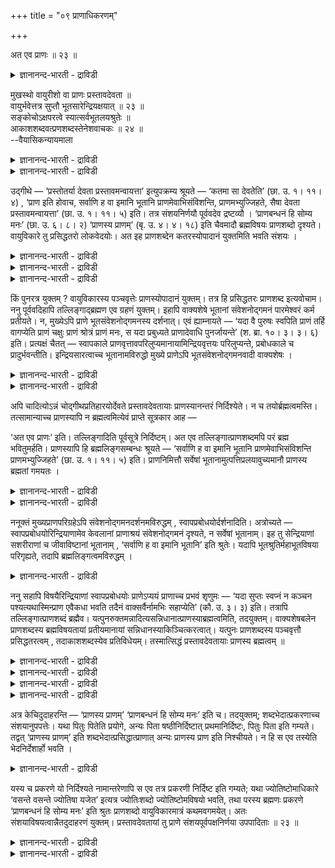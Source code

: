 +++
title = "०९ प्राणाधिकरणम्"

+++

अत एव प्राणः ॥ २३ ॥  
<details><summary>ज्ञानानन्द-भारती - द्राविडी</summary>

अद एव प्राण: ॥ २३ ॥
</details>

मुखस्थो वायुरीशो वा प्राणः प्रस्तावदेवता ॥  
वायुर्भवेत्तत्र सुप्तौ भूतसारेन्द्रियक्षयात् ॥ २३ ॥  
सङ्कोचोऽक्षपरत्वे स्यात्सर्वभूतलयश्रुतेः ॥  
आकाशशब्दवत्प्रणशब्दस्तेनेशवाचकः ॥ २४ ॥  
--वैयासिकन्यायमाला

<details><summary>ज्ञानानन्द-भारती - द्राविडी</summary>

पिरस्ताव तेवदैयाऩ पिराणऩ् मुगत्तिलिरुक्कुम् वायुवा? अल्लदु ईसुवररा?
तूङ्गुम् पोदु पूदङ्गळिऩ् सारमागिय इन्दिरियङ्गळ् अदिल् लयमडैवदाल्,
वायुवागत्ताऩिरुक्कुम्।
</details>

<details><summary>ज्ञानानन्द-भारती - द्राविडी</summary>

इन्दिरियम् मात्तिरत्तिल् तात्पर्यमॆऩ्ऱु वैत्तुक् कॊण्डाल्, ऎल्ला
पूदङ्गळुम् लयमडैगिऩ्ऱऩवॆऩ्ऱ सुरुदिक्कु सङ्गोसम् सॆय्वदागुम्। (अर्त्तत्तै
सुरुक्क वेण्डिवरुम्) आगैयाल् आगासमॆऩ्ऱ सप्तम् पोलवे पिराणऩ् ऎऩ्ऱ
सप्तमुम् ईसुवररैये सॊल्वदागुम्।
</details>

उद्गीथे — ‘प्रस्तोतर्या देवता प्रस्तावमन्वायत्ता’ इत्युपक्रम्य श्रूयते —
‘कतमा सा देवतेति’ (छा. उ. १। ११। ४) , ‘प्राण इति होवाच, सर्वाणि ह वा
इमानि भूतानि प्राणमेवाभिसंविशन्ति, प्राणमभ्युज्जिहते, सैषा देवता
प्रस्तावमन्वायत्ता’ (छा. उ. १। ११। ५) इति। तत्र संशयनिर्णयौ पूर्ववदेव
द्रष्टव्यौ । ‘प्राणबन्धनं हि सोम्य मनः’ (छा. उ. ६। ८। २) ‘प्राणस्य
प्राणम्’ (बृ. उ. ४। ४। १८) इति चैवमादौ ब्रह्मविषयः प्राणशब्दो
दृश्यते। वायुविकारे तु प्रसिद्धतरो लोकवेदयोः। अत इह प्राणशब्देन
कतरस्योपादानं युक्तमिति भवति संशयः ।

<details><summary>ज्ञानानन्द-भारती - द्राविडी</summary>

(सान्दोक्यत्तिल् मुदलावदु अत्यायत्तिल् पिरस्ताव तेवदैयागक् कूऱप्पट्ट
पिराणऩ् मुक्य पिराणऩाऩ वायुवा? ईसुवरऩा ऎऩ्ऱु सन्देहम्। उलगिल्
पिरसित्तमाग पिराणबदम् मुक्य पिराणवायुवै कुऱिप्पदालुम्, तूक्कत्तिल्
विऴित्तुक् कॊण्डिरुक्किऱ पिराणऩिल् ऎल्ला इन्दिरियङ्गळुम् ऒडुङ्गि,
विऴिप्पिल् अदिलिरुन्दु वॆळिवरुवदालुम् पिराणबदम् मुक्य पिराण वायुवैये
कुऱिक्किऱदु ऎऩ्ऱु पूर्वबक्षम्। ऎल्ला पूदङ्गळुम् पिराणऩिल् लयमडैन्दु
पिऱगु किळम्बुवदागच् चॊल्लियिरुप्पदालुम् उबनिषत्तुक् कळिल् पिराणबदम्
प्रह्मत्तैक् कुऱिप्पदाग पिरसित्ति इरुप्पदालुम् इङ्गु पिराणऩ् पिरह्मम्
ताऩ् ऎऩ्ऱु सित्तान्दम्)।
</details>

<details><summary>ज्ञानानन्द-भारती - द्राविडी</summary>

उत्कीद पिराह्मणत्तिल् 'हे पिरस्तोदा, ऎन्द तेवदै पिरस्तावत्तिल्
सम्बन्दप्पट्टदो' ऎऩ्ऱु आरम्बित्तु ‘अन्द तेवदै यार्? ऎऩ्ऱु। पिराणऩ् ऎऩ्ऱु
सॊऩ्ऩार्। इन्द ऎल्ला पिराणिगळुम् पिराणऩिडत्तिल् ताऩ् लयमडैगिऩ्ऱऩ;
पिराणऩि टमिरुन्दु वॆळियिल् वरुगिऩ्ऱऩ; अदु पिरस्तावत्तिल् सम्बन्दप्पट्ट
इन्द तेवदै' (सान् १-११-४, ५) ऎऩ्ऱु सॊल्लप्पडुगिऱदु। अङ्गु सन्देहमुम्,
तीर्माऩमुम् मुऩ्बोलवे पार्त्तुक् कॊळ्ळवुम्।
</details>

<details><summary>ज्ञानानन्द-भारती - द्राविडी</summary>

“हे सोम्य, मऩस् पिराणऩिल् कट्टप्पट्टिरुक्किऱदु” (सान्। ६-८-२) ऎऩ्ऱुम्,
“पिराणऩुक्कुप् पिराणऩ्” (पिरुहत् ४-४-१८) ऎऩ्बदु मुदलियदिलुम्
पिरह्मविषयमाग पिराणसप्तम् काणप्पडुगिऱदु; वायुविऩ् विगारम् ऎऩ्बदिलो
उलगत्तिलुम् वेदत्तिलुम् मिगवुम् पिरसित्तमा यिरुक्किऱदु। आगैयाल्, इङ्गे
पिराणऩ् ऎऩ्ऱ सप्तत्तिऩाल् \`ऎदै ऎडुत्तुक्कॊळ्वदु युक्तम् ऎऩ्ऱु सन्देहम्
एऱ्पडुगिऱदु।
</details>

किं पुनरत्र युक्तम् ? वायुविकारस्य पञ्चवृत्तेः प्राणस्योपादानं युक्तम्।
तत्र हि प्रसिद्धतरः प्राणशब्द इत्यवोचाम। ननु पूर्ववदिहापि
तल्लिङ्गाद्ब्रह्मण एव ग्रहणं युक्तम्। इहापि वाक्यशेषे भूतानां
संवेशनोद्गमनं पारमेश्वरं कर्म प्रतीयते। न, मुख्येऽपि प्राणे
भूतसंवेशनोद्गमनस्य दर्शनात्। एवं ह्याम्नायते — ‘यदा वै पुरुषः स्वपिति
प्राणं तर्हि वागप्येति प्राणं चक्षुः प्राणं श्रोत्रं प्राणं मनः, स यदा
प्रबुध्यते प्राणादेवाधि पुनर्जायन्ते’ (श. ब्रा. १०। ३। ३। ६) इति।
प्रत्यक्षं चैतत् — स्वापकाले प्राणवृत्तावपरिलुप्यमानायामिन्द्रियवृत्तयः
परिलुप्यन्ते, प्रबोधकाले च प्रादुर्भवन्तीति। इन्द्रियसारत्वाच्च
भूतानामविरुद्धो मुख्ये प्राणेऽपि भूतसंवेशनोद्गमनवादी वाक्यशेषः ।

<details><summary>ज्ञानानन्द-भारती - द्राविडी</summary>

पूर्वबक्षम्: इङ्गु ऎदु नियायम्? वायुविऩ् विगारमायुळ्ळ ऐन्दु
विरुत्तिगळैयुडैय पिराणऩै ऎडुत्तुक्कॊळ्वदुदाऩ् नियायम्। अन्द अर्त्तत्तिल्
ताऩे पिराण सप्तम् मिगवुम् पिरसित्तम् ऎऩ्ऱु सॊऩ्ऩोम्?
</details>

<details><summary>ज्ञानानन्द-भारती - द्राविडी</summary>

मुऩ् (अदिगरणत्तिल्) पोल इङ्गेयुम् ‘अदऩ्' (पिरह्मत्तिऩ्)
लिङ्गङ्गळिरुप्पदाल्', पिरह्मत्तैत् ताऩ् किरहिप्पदुयुक्तमिल्लैया?
इङ्गेयुम् पिऩ्ऩुळ्ळ वाक्कियत्तिल् पूदङ्गळिऩ् लयम् उत्पत्तियागिय
परमेसुवररुडैय कार्यम् काणप्पडुवदाल्? अप्पडि यल्ल, मुक्कियमाऩ
पिराणऩिडत्तिलुम् पूदङ्गळुक्कु लयम् उत्पत्ति काणुवदाल्। इप्पडियल्लावा
सॊल्लप् पडुगिऱदु? ‘ऎप्पॊऴुदु पुरुषऩ् तूङ्गुगिऱाऩो, अप्पॊऴुदु वाक्कु
पिराणऩै अडैगिऱदु। कण् पिराणऩै, कादु पिराणऩै, मऩस् पिराणऩै; ऎप्पॊऴुदु
विऴित्तुक्कॊळ्गिऱाऩो, अप्पॊऴुदु पिराणऩि लिरुन्दे मऱुबडियुम् उण्डागिऩ्ऱऩ'
(सदबद पिराह्मणम् १०-३-३६) ऎऩ्ऱु। तूङ्गुम् समयत्तिल् पिराणऩुडैय विरुत्ति
कुऱैयामलिरुक्कुम्बोदु इन्दिरियङ्गळुडैय विरुत्तिगळ् अडङ्गिविडुगिऩ्ऱऩ।
विऴित्तुक्कॊळ्ळुम् समयत्तिल् वॆळिक्किळम्बुगिऩ्ऱऩ ऎऩ्ऱ इदु पिरत्यक्षमाग
अऱिन्ददे। पूदङ्गळ् इन्दिरियङ्गळै सारमायुळ्ळदाल्, पूदङ्गळुक्कु मुक्किय
पिराणऩिडत्तिल् लयम् उत्पत्ति सॊल्लुम् पिऩ्ऩुळ्ळ वाक्कियम् विरुत्तमागादु।
</details>

अपि चादित्योऽन्नं चोद्गीथप्रतिहारयोर्देवते प्रस्तावदेवतायाः
प्राणस्यानन्तरं निर्दिश्येते। न च तयोर्ब्रह्मत्वमस्ति। तत्सामान्याच्च
प्राणस्यापि न ब्रह्मत्वमित्येवं प्राप्ते सूत्रकार आह —

‘अत एव प्राणः’ इति। तल्लिङ्गादिति पूर्वसूत्रे निर्दिष्टम्। अत एव
तल्लिङ्गात्प्राणशब्दमपि परं ब्रह्म भवितुमर्हति। प्राणस्यापि हि
ब्रह्मलिङ्गसम्बन्धः श्रूयते — ‘सर्वाणि ह वा इमानि भूतानि
प्राणमेवाभिसंविशन्ति प्राणमभ्युज्जिहते’ (छा. उ. १। ११। ५) इति।
प्राणनिमित्तौ सर्वेषां भूतानामुत्पत्तिप्रलयावुच्यमानौ प्राणस्य ब्रह्मतां
गमयतः ।

<details><summary>ज्ञानानन्द-भारती - द्राविडी</summary>

मेलुम् पिरस्तावत्तिऱ्कु तेवदैयाऩ पिराणऩुक्कु पिऱगु उत्कीदम् पिरदिहारम्
इवैगळुक्कु आदित्यऩुम्, अऩ्ऩमुम् तेवदैगळ् ऎऩ्ऱु कुऱिप्पिडप्पडुगिऱदु।
अव्विरण्डिऱ्कुम् पिरह्मत् तऩ्मैयिल्लै। अदऱ्कु समाऩमायिरुप्पदाल्,
पिराणऩुक्कुम्गूड पिरह्मत् तऩ्मैयिल्लै, ऎऩ्ऱु।
</details>

<details><summary>ज्ञानानन्द-भारती - द्राविडी</summary>

सित्तान्दम्: इव्विदम् एऱ्पडुम्बोदु सूत्रगारर् ‘अदिऩालेये पिराणऩ्' ऎऩ्ऱु
सॊल्गिऱार्। मुन्दिऩ सूत्रत्तिल् ‘अदऩ् लिङ्गमिरुप्पदाल्' ऎऩ्ऱु
कुऱिप्पिडप्पट्टिरुक्किऱदु। ‘अदिऩालेये’, अदऩ् लिङ्गमिरुप्पदाल्, पिराणऩ्
ऎऩ्ऱ सप्तत्तिऩाल् सॊल्लप्पडुवदु कूड परबिरह्ममाय् इरुप्पदु नियायम्।
पिराणऩुक्कुम् 'इन्द ऎल्लाप् पिराणिगळुम् पिराणऩि टत्तिलेये लयमडैगिऩ्ऱऩ'
(सान्।१-११-५) ऎऩ्ऱु पिरह्म लिङ्गत्तिऩ् सम्बन्दमिरुक्किऱदल्लवा?
पूदङ्गळुक्कुप् पिराणऩै निमित्तमायुळ्ळ उत्पत्ति पिरळयम् सॊल्लप्पडुवदु
पिराणऩिऩ् पिरह्मत् तऩ्मैयै अऱिविक्किऱदु।
</details>

ननूक्तं मुख्यप्राणपरिग्रहेऽपि संवेशनोद्गमनदर्शनमविरुद्धम् ,
स्वापप्रबोधयोर्दर्शनादिति। अत्रोच्यते — स्वापप्रबोधयोरिन्द्रियाणामेव
केवलानां प्राणाश्रयं संवेशनोद्गमनं दृश्यते, न सर्वेषां भूतानाम्। इह तु
सेन्द्रियाणां सशरीराणां च जीवाविष्टानां भूतानाम् , ‘सर्वाणि ह वा इमानि
भूतानि’ इति श्रुतेः। यदापि भूतश्रुतिर्महाभूतविषया परिगृह्यते, तदापि
ब्रह्मलिङ्गत्वमविरुद्धम् ।

<details><summary>ज्ञानानन्द-भारती - द्राविडी</summary>

मुक्कियप् पिराणऩै ऎडुत्तुक्कॊण्डालुम्गूड लयम् उत्पत्ति काण्बदु
विरोदमिल्लै। तूक्कम्, विऴिप्पु इवैगळिल् काण्बदाल्, ऎऩ्ऱु सॊल्लप् पट्टदे
ऎऩ्ऱाल्, अव्विषयत्तिल् सॊल्गिऱोम्; तूक्कम्, विऴिप्पु इवैगळिल् पिराणऩै
सम्बन्दित्त लयम् उत्पत्ति वॆऱुम् इन्दिरियङ्गळुक्कु मात्तिरम् काण्गिऱदे
तविर, ऎल्ला पूदङ्गळुक्कुम् अल्ल। इङ्गेयो, ‘इन्द ऎल्ला पूदङ्गळुम्’ ऎऩ्ऱ
सुरुदियिऩाल्, इन्दिरियङ्गळ् उळ्बड, सरीरङ्गळ् उळ्बड जीवर्गळ् नुऴैन्दुळ्ळ
पूदङ्गळुक्कु (सॊल्लियि रुक्किऱदु)। ‘पूदम्’ ऎऩ्ऱ सप्तम् महाबूदङ्गळै
(आगासम्, वायु मुदलियवैगळै) विषयमायुळ् ळदॆऩ्ऱु ऎडुत्तुक्कॊण्डालुम् कूड,
अप्पॊऴुदुम् पिरह्मत्तिऩ् लिङ्गमायिरुक्कुम् तऩ्मै विरोदप्पडादु।
</details>

ननु सहापि विषयैरिन्द्रियाणां स्वापप्रबोधयोः प्राणेऽप्ययं प्राणाच्च
प्रभवं शृणुमः — ‘यदा सुप्तः स्वप्नं न कञ्चन पश्यत्यथास्मिन्प्राण एवैकधा
भवति तदैनं वाक्सर्वैर्नामभिः सहाप्येति’ (कौ. उ. ३। ३) इति। तत्रापि
तल्लिङ्गात्प्राणशब्दं ब्रह्मैव।
यत्पुनरुक्तमन्नादित्यसन्निधानात्प्राणस्याब्रह्मत्वमिति, तदयुक्तम्।
वाक्यशेषबलेन प्राणशब्दस्य ब्रह्मविषयतायां प्रतीयमानायां
सन्निधानस्याकिञ्चित्करत्वात्। यत्पुनः प्राणशब्दस्य पञ्चवृत्तौ
प्रसिद्धतरत्वम् , तदाकाशशब्दस्येव प्रतिविधेयम्। तस्मात्सिद्धं
प्रस्तावदेवतायाः प्राणस्य ब्रह्मत्वम् ॥

<details><summary>ज्ञानानन्द-भारती - द्राविडी</summary>

'तूङ्गुगिऱवऩ् ऎप्पॊऴुदु ऎव्विद स्वप्ऩत् तैयुम् पार्प्पदिल्लैयो,
अप्पॊऴुदु इन्द पिराणऩि लेये ऒऩ्ऱाग आगिविडुगिऱाऩ्; अप्पॊऴुदु इवऩिडम्
ऎल्ला नामङ्गळुडऩ् कूड वाक्कु अडङ्गिविडुगिऱदु’ (कौषीदगि ३-३) ऎऩ्ऱु
विषयङ्गळोडु कूडवे इन्दिरियङ्गळुक्कु, तूक्कम्, विऴिप्पु इवैगळिल्,
पिराणऩिल् लयमुम् पिराणऩिलिरुन्दु उत्पत्तियुम् सॊल्लप्पडुवदै
केट्किऱामेयॆऩ्ऱाल्, अङ्गेयुम् कूड ‘अदऩ् लिङ्गमिरुप्पदाल्' पिराणऩ् ऎऩ्ऱ
सप्तत्तिऩाल् सॊल्लप्पडुवदु पिरह्ममेदाऩ्।
</details>

<details><summary>ज्ञानानन्द-भारती - द्राविडी</summary>

अऩ्ऩम्, आदित्यऩ् इवैगळिऩ् सन्निदाऩ मिरुप्पदाल् (पक्कत्तिलिरुप्पदाल्)
पिराणऩुक्कु : पिरह्मत् तऩ्मै इल्लै ऎऩ्ऱु ऎदु सॊल्लप् पट्टदो, अदु
युक्तमिल्लै। पिऩ्ऩुळ्ळ वाक्कियत्तिऩ् पलत्तिऩाल् पिराणसप्तत्तिऱ्कु
पिरह्मत्तै विषयमा युळ्ळ तऩ्मै तॆरियुम्बोदु पक्कत्तिलिरुप्पदु ऎऩ्बदु
ऒऩ्ऱुम् सॆय्य मुडियाददिऩाल्।
</details>

<details><summary>ज्ञानानन्द-भारती - द्राविडी</summary>

पिराणसप्तत्तिऱ्कु ऐन्दु विरुत्तिगळोडु कूडियदिल् मिगवुम् पिरसित्ति ऎऩ्बदु
ऎदुवो, अदु आगासत्तिऱ्कुक् काट्टिऩदुबोल तॆरिन्दुगॊळ्ळ वेण्डियदु।
</details>

<details><summary>ज्ञानानन्द-भारती - द्राविडी</summary>

आगैयाल् प्रस्तावत्तिऱ्कु तेवदैयाऩ पिराणऩुक्कु प्रह्मत्तऩ्मै ऎऩ्ऱु
सित्तम्।
</details>

अत्र केचिदुदाहरन्ति — ‘प्राणस्य प्राणम्’ ‘प्राणबन्धनं हि सोम्य मनः’ इति
च। तदयुक्तम्; शब्दभेदात्प्रकरणाच्च संशयानुपपत्तेः। यथा पितुः पितेति
प्रयोगे, अन्यः पिता षष्ठीनिर्दिष्टात् प्रथमानिर्दिष्टः, पितुः पिता इति
गम्यते। तद्वत् ‘प्राणस्य प्राणम्’ इति शब्दभेदात्प्रसिद्धात्प्राणात्
अन्यः प्राणस्य प्राण इति निश्चीयते। न हि स एव तस्येति भेदनिर्देशार्हो
भवति ।

<details><summary>ज्ञानानन्द-भारती - द्राविडी</summary>

इङ्गु सिलर् 'पिराणऩुक्कुप् पिराणऩ्' 'हे सोम्य, पिराणऩिल्
कट्टुप्पट्टदल्लवा मऩस्' ऎऩ्बदै (विषय वाक्कियमाग) सॊल्गिऱार्गळ्। अदु
युक्तमिल्लै। सप्तत्तिल् पेदम् इरुप्पदिऩालुम्, पिरगर णत्तिऩालुम्,
संसयमेऱ्पडक् कारणम् इल्लाददि ऩाल्। 'तगप्पऩारुडैय तगप्पऩार्' ऎऩ्ऱु
पिरयोगम् सॆय्युम्बोदु आऱाम् वेऱ्ऱुमैयाल् कुऱिप्पिडप्पडुम् पिदा वेऱु,
तगप्पऩारुक्कुत् तगप्पऩार् ऎऩ्ऱु मुदल् वेऱ्ऱुमैयाल् कुऱिप्पिडप्पडुबवर्
वेऱु ऎऩ्ऱु ऎप्पडित् तॆरिगिऱदो, अदैप्पोल ‘पिराणऩुक्कु पिराणऩ्’ ऎऩ्ऱु
सप्तम् वेऱाय् इरुप्पदाल्, पिरसित्तमायुळ्ळ पिराणऩिलिरुन्दु वेऱायिरुप्पवर्
़ पिराणऩुक्कु पिराणऩ् ऎऩ्ऱु तीर्माऩिक्कप्पडुगिऱदु। अवरे अवरुडैय ऎऩ्ऱु
वेऱाग कुऱिप्पिडुवदु नियायमागादु अल्लवा?
</details>

यस्य च प्रकरणे यो निर्दिश्यते नामान्तरेणापि स एव तत्र प्रकरणी निर्दिष्ट
इति गम्यते; यथा ज्योतिष्टोमाधिकारे ‘वसन्ते वसन्ते ज्योतिषा यजेत’ इत्यत्र
ज्योतिःशब्दो ज्योतिष्टोमविषयो भवति, तथा परस्य ब्रह्मणः प्रकरणे
‘प्राणबन्धनं हि सोम्य मनः’ इति श्रुतः प्राणशब्दो वायुविकारमात्रं
कथमवगमयेत्। अतः संशयाविषयत्वान्नैतदुदाहरणं युक्तम्। प्रस्तावदेवतायां
तु प्राणे संशयपूर्वपक्षनिर्णया उपपादिताः ॥ २३ ॥

<details><summary>ज्ञानानन्द-भारती - द्राविडी</summary>

ऎदिऩुडैय पिरगरणत्तिल् ऎदु वेऱु पॆयरिऩालेयुम् कुऱिप्पिडप्पडुगिऱदो,
अदुदाऩ् अङ्गे पिरगरणमुळ्ळदाग कुऱिप्पिडप्पट्टिरुक्किऱदु ऎऩ्ऱु तॆरिगिऱदु।
ज्योदिष्टोमत्तैच् चॊल्लुम्।
</details>

<details><summary>ज्ञानानन्द-भारती - द्राविडी</summary>

पिरगरणत्तिल् 'ऒव्वॊरु वसन्दरुदुविलुम् ज्योदिस्सिऩाल् यागम् सॆय्य
वेण्डुम्' ऎऩ्गिऱ इडत्तिल् ज्योदिस् ऎऩ्ऱ सप्तम् ऎप्पडि ज्योदिष् टोमत्तै
विषयमायुळ्ळदाग इरुक्किऱदो, अप्पडिये परबिरह्मत्तिऩ् पिरगरणत्तिल् 'हे
सोम्य, पिराणऩिल् कट्टुप्पट्टदल्लवा मऩस्' ऎऩ्ऱु सॊल्लप्पडुम् पिराणऩ् ऎऩ्ऱ
सप्तम् वॆऱुम् वायु विगारत्तै ऎप्पडि कुऱिक्कुम्? आगैयाल् संसयत्तिऱ्के
विषयमागाददिऩाल् इदैच् चॊल्वदु सरियल्ल। पिरस्तावत्तिऱ्कु तेवदैयायुळ्ळ
पिराण विषयत् तिलो, संसयम् पूर्वबक्षम् तीर्माऩम् इवै ऎडुत्तुक्
काट्टप्पट्टऩ।
</details>

